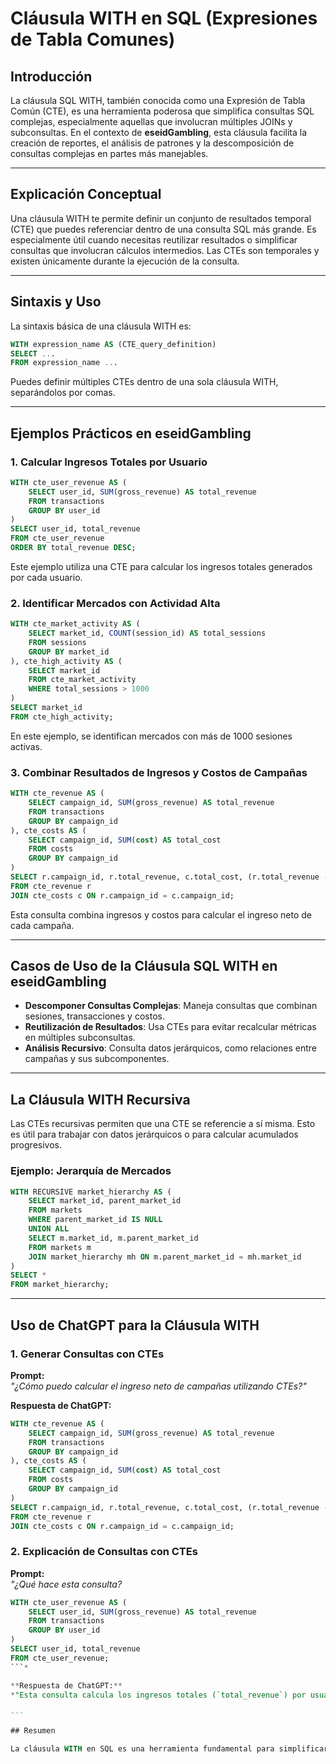 # Cláusula WITH en SQL (Expresiones de Tabla Comunes)

## Introducción

La cláusula SQL WITH, también conocida como una Expresión de Tabla Común (CTE), es una herramienta poderosa que simplifica consultas SQL complejas, especialmente aquellas que involucran múltiples JOINs y subconsultas. En el contexto de **eseidGambling**, esta cláusula facilita la creación de reportes, el análisis de patrones y la descomposición de consultas complejas en partes más manejables.

---

## Explicación Conceptual

Una cláusula WITH te permite definir un conjunto de resultados temporal (CTE) que puedes referenciar dentro de una consulta SQL más grande. Es especialmente útil cuando necesitas reutilizar resultados o simplificar consultas que involucran cálculos intermedios. Las CTEs son temporales y existen únicamente durante la ejecución de la consulta.

---

## Sintaxis y Uso

La sintaxis básica de una cláusula WITH es:

```sql
WITH expression_name AS (CTE_query_definition)
SELECT ...
FROM expression_name ...
```

Puedes definir múltiples CTEs dentro de una sola cláusula WITH, separándolos por comas.

---

## Ejemplos Prácticos en eseidGambling

### **1. Calcular Ingresos Totales por Usuario**

```sql
WITH cte_user_revenue AS (
    SELECT user_id, SUM(gross_revenue) AS total_revenue
    FROM transactions
    GROUP BY user_id
)
SELECT user_id, total_revenue
FROM cte_user_revenue
ORDER BY total_revenue DESC;
```

Este ejemplo utiliza una CTE para calcular los ingresos totales generados por cada usuario.

### **2. Identificar Mercados con Actividad Alta**

```sql
WITH cte_market_activity AS (
    SELECT market_id, COUNT(session_id) AS total_sessions
    FROM sessions
    GROUP BY market_id
), cte_high_activity AS (
    SELECT market_id
    FROM cte_market_activity
    WHERE total_sessions > 1000
)
SELECT market_id
FROM cte_high_activity;
```

En este ejemplo, se identifican mercados con más de 1000 sesiones activas.

### **3. Combinar Resultados de Ingresos y Costos de Campañas**

```sql
WITH cte_revenue AS (
    SELECT campaign_id, SUM(gross_revenue) AS total_revenue
    FROM transactions
    GROUP BY campaign_id
), cte_costs AS (
    SELECT campaign_id, SUM(cost) AS total_cost
    FROM costs
    GROUP BY campaign_id
)
SELECT r.campaign_id, r.total_revenue, c.total_cost, (r.total_revenue - c.total_cost) AS net_revenue
FROM cte_revenue r
JOIN cte_costs c ON r.campaign_id = c.campaign_id;
```

Esta consulta combina ingresos y costos para calcular el ingreso neto de cada campaña.

---

## Casos de Uso de la Cláusula SQL WITH en eseidGambling

- **Descomponer Consultas Complejas**: Maneja consultas que combinan sesiones, transacciones y costos.
- **Reutilización de Resultados**: Usa CTEs para evitar recalcular métricas en múltiples subconsultas.
- **Análisis Recursivo**: Consulta datos jerárquicos, como relaciones entre campañas y sus subcomponentes.

---

## La Cláusula WITH Recursiva

Las CTEs recursivas permiten que una CTE se referencie a sí misma. Esto es útil para trabajar con datos jerárquicos o para calcular acumulados progresivos.

### **Ejemplo: Jerarquía de Mercados**

```sql
WITH RECURSIVE market_hierarchy AS (
    SELECT market_id, parent_market_id
    FROM markets
    WHERE parent_market_id IS NULL
    UNION ALL
    SELECT m.market_id, m.parent_market_id
    FROM markets m
    JOIN market_hierarchy mh ON m.parent_market_id = mh.market_id
)
SELECT *
FROM market_hierarchy;
```

---

## Uso de ChatGPT para la Cláusula WITH

### **1. Generar Consultas con CTEs**

**Prompt:**  
*"¿Cómo puedo calcular el ingreso neto de campañas utilizando CTEs?"*

**Respuesta de ChatGPT:**  
```sql
WITH cte_revenue AS (
    SELECT campaign_id, SUM(gross_revenue) AS total_revenue
    FROM transactions
    GROUP BY campaign_id
), cte_costs AS (
    SELECT campaign_id, SUM(cost) AS total_cost
    FROM costs
    GROUP BY campaign_id
)
SELECT r.campaign_id, r.total_revenue, c.total_cost, (r.total_revenue - c.total_cost) AS net_revenue
FROM cte_revenue r
JOIN cte_costs c ON r.campaign_id = c.campaign_id;
```

### **2. Explicación de Consultas con CTEs**

**Prompt:**  
*"¿Qué hace esta consulta?*  
```sql
WITH cte_user_revenue AS (
    SELECT user_id, SUM(gross_revenue) AS total_revenue
    FROM transactions
    GROUP BY user_id
)
SELECT user_id, total_revenue
FROM cte_user_revenue;
```*

**Respuesta de ChatGPT:**  
*"Esta consulta calcula los ingresos totales (`total_revenue`) por usuario (`user_id`) utilizando una CTE llamada `cte_user_revenue` y luego selecciona esos datos ordenados por usuario."*

---

## Resumen

La cláusula WITH en SQL es una herramienta fundamental para simplificar y estructurar consultas complejas. En **eseidGambling**, las CTEs ayudan a descomponer análisis avanzados, reutilizar métricas y trabajar con datos jerárquicos. Con **ChatGPT**, puedes crear y entender consultas más efectivas que aprovechen las ventajas de esta poderosa herramienta.
